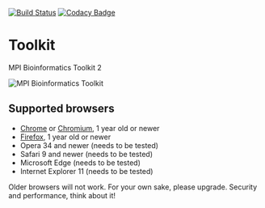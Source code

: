 [![Build Status](https://travis-ci.com/zy4/Toolkit.svg?token=cSsDamUt1rppSqiMYpS2&branch=master)](https://travis-ci.com/zy4/Toolkit)
[![Codacy Badge](https://api.codacy.com/project/badge/Grade/582fb3f9002a48cfa001bc5b9b8aee45)](https://www.codacy.com?utm_source=github.com&amp;utm_medium=referral&amp;utm_content=zy4/Toolkit&amp;utm_campaign=Badge_Grade)
# Toolkit
MPI Bioinformatics Toolkit 2

<img src="https://raw.githubusercontent.com/zy4/Toolkit/master/public/images/toolkitscreenshot.png" alt="MPI Bioinformatics Toolkit" />


Supported browsers
------------------

- [Chrome](https://www.google.com/chrome) or [Chromium](https://www.chromium.org/getting-involved/download-chromium), 1 year old or newer
- [Firefox](https://www.mozilla.org/firefox), 1 year old or newer
- Opera 34 and newer (needs to be tested)
- Safari 9 and newer (needs to be tested)
- Microsoft Edge (needs to be tested)
- Internet Explorer 11 (needs to be tested)

Older browsers will not work. For your own sake, please upgrade.
Security and performance, think about it!

